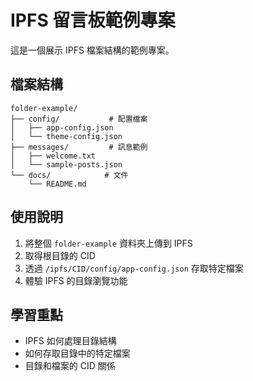 # IPFS 留言板範例專案

這是一個展示 IPFS 檔案結構的範例專案。

## 檔案結構

```
folder-example/
├── config/           # 配置檔案
│   ├── app-config.json
│   └── theme-config.json
├── messages/         # 訊息範例
│   ├── welcome.txt
│   └── sample-posts.json
└── docs/            # 文件
    └── README.md
```

## 使用說明

1. 將整個 `folder-example` 資料夾上傳到 IPFS
2. 取得根目錄的 CID
3. 透過 `/ipfs/CID/config/app-config.json` 存取特定檔案
4. 體驗 IPFS 的目錄瀏覽功能

## 學習重點

- IPFS 如何處理目錄結構
- 如何存取目錄中的特定檔案
- 目錄和檔案的 CID 關係
